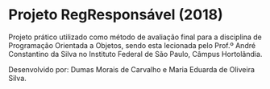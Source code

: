 # Projeto RegResponsável (2018)
Projeto prático utilizado como método de avaliação final para a disciplina de Programação Orientada a Objetos, sendo esta lecionada pelo Prof.º André Constantino da Silva no Instituto Federal de São Paulo, Câmpus Hortolândia.

Desenvolvido por: Dumas Morais de Carvalho e Maria Eduarda de Oliveira Silva.

